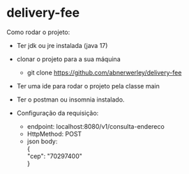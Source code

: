 # delivery-fee

Como rodar o projeto:

- Ter jdk ou jre instalada (java 17)
- clonar o projeto para a sua máquina <br/>
  - git clone https://github.com/abnerwerley/delivery-fee

- Ter uma ide para rodar o projeto pela classe main<br/>

- Ter o postman ou insomnia instalado.<br/>
- Configuração da requisição:<br/>
  - endpoint: localhost:8080/v1/consulta-endereco<br/>
  - HttpMethod: POST<br/>
  - json body: <br/>
     {<br/>
        "cep": "70297400"<br/>
      }<br/>
